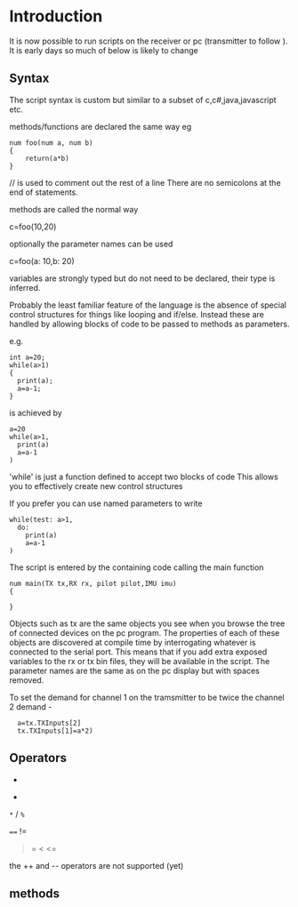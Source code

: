 # Introduction #

It is now possible to run scripts on the receiver or pc (transmitter to follow ).  It is early days so much of below is likely to change



## Syntax ##
The script syntax is custom but similar to a subset of c,c#,java,javascript etc.

methods/functions are declared the same way eg
```
num foo(num a, num b)
{
    return(a*b)
}
```

// is used to comment out the rest of a line
There are no semicolons at the end of statements.


methods are called the normal way

c=foo(10,20)

optionally the parameter names can be used

c=foo(a: 10,b: 20)


variables are strongly typed but do not need to be declared, their type is inferred.

Probably the least familiar feature of the language is the absence of special control structures for things like looping and if/else.  Instead these are handled by allowing blocks of code to be passed to methods as parameters.

e.g.
```
int a=20;
while(a>1)
{
  print(a);
  a=a-1;
}
```

is achieved by

```
a=20
while(a>1,
  print(a)
  a=a-1
)
```

'while' is just a function defined to accept two blocks of code
This allows you to effectively create new control structures

If you prefer you can use named parameters to write
```
while(test: a>1,
  do:
    print(a)
    a=a-1
)
```

The script is entered by the containing code calling the main function
```
num main(TX tx,RX rx, pilot pilot,IMU imu)
{

}
```

Objects such as tx are the same objects you see when you browse the tree of connected devices on the pc program.  The properties of each of these objects are discovered at compile time by interrogating whatever is connected to the serial port.
This means that if you add extra exposed variables to the rx or tx bin files, they will be available in the script.  The parameter names are the same as on the pc display but with spaces removed.

To set the demand for channel 1 on the tramsmitter to be twice the channel 2 demand -

```
  a=tx.TXInputs[2]
  tx.TXInputs[1]=a*2)
```


## Operators ##
+
-
`*`
/
`%`

`==`
!=
>
>=
<
<=

the ++ and -- operators are not supported (yet)

## methods ##
